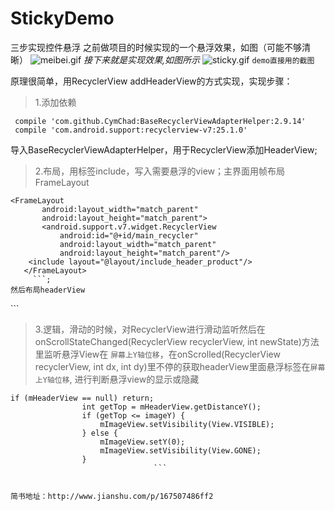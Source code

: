 # StickyDemo
三步实现控件悬浮
之前做项目的时候实现的一个悬浮效果，如图（可能不够清晰）
![meibei.gif](http://upload-images.jianshu.io/upload_images/1216032-05d8f2b54825f593.gif?imageMogr2/auto-orient/strip)
*接下来就是实现效果,如图所示*
![sticky.gif](http://upload-images.jianshu.io/upload_images/1216032-ffe9839fa6ec0c84.gif?imageMogr2/auto-orient/strip)
`demo直接用的截图`

原理很简单，用RecyclerView addHeaderView的方式实现，实现步骤：
>1.添加依赖
```
 compile 'com.github.CymChad:BaseRecyclerViewAdapterHelper:2.9.14'
 compile 'com.android.support:recyclerview-v7:25.1.0'
 ```
导入BaseRecyclerViewAdapterHelper，用于RecyclerView添加HeaderView;

>2.布局，用标签include，写入需要悬浮的view；主界面用帧布局FrameLayout
```
<FrameLayout
       android:layout_width="match_parent"
       android:layout_height="match_parent">
       <android.support.v7.widget.RecyclerView
           android:id="@+id/main_recycler"
           android:layout_width="match_parent"
           android:layout_height="match_parent"/>
    <include layout="@layout/include_header_product"/>
   </FrameLayout> 
	 ```;
然后布局headerView
```
<ImageView
        android:layout_width="wrap_content"
        android:src="@mipmap/img_header_category"
        android:adjustViewBounds="true"
        android:layout_height="wrap_content"/>
    <include layout="@layout/include_header_product"/>
		```

>3.逻辑，滑动的时候，对RecyclerView进行滑动监听然后在onScrollStateChanged(RecyclerView recyclerView, int newState)方法里监听悬浮View在
``屏幕上Y轴位移``，在onScrolled(RecyclerView recyclerView, int dx, int dy)里不停的获取headerView里面悬浮标签在``屏幕上Y轴位移``,
进行判断悬浮view的显示或隐藏
```
if (mHeaderView == null) return;
                int getTop = mHeaderView.getDistanceY();
                if (getTop <= imageY) {
                    mImageView.setVisibility(View.VISIBLE);
                } else {
                    mImageView.setY(0);
                    mImageView.setVisibility(View.GONE);
                }
								```


简书地址：http://www.jianshu.com/p/167507486ff2

